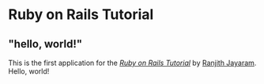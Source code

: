 

# Ruby on Rails Tutorial

## "hello, world!"

This is the first application for the
[*Ruby on Rails Tutorial*](http://www.railstutorial.org/)
by [Ranjith Jayaram](http://www.instagram.com/ranjith.jayaram). Hello, world!
